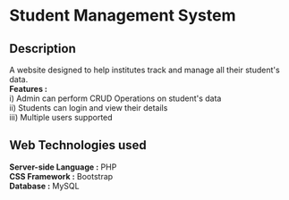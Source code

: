 # Student Management System
## Description
A website designed to help institutes track and manage all their student's data.\
**Features :**\
i)   Admin can perform CRUD Operations on student's data\
ii)  Students can login and view their details\
iii) Multiple users supported
## Web Technologies used
**Server-side Language :**
PHP\
**CSS Framework :**
Bootstrap\
**Database :**
MySQL
